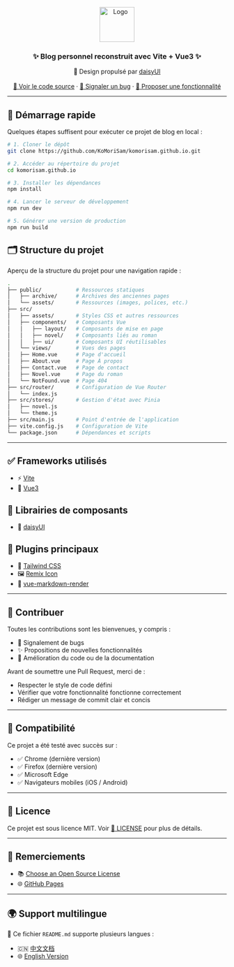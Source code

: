 <p align="center">
  <a href="https://komorisam.github.io/">
    <img src="https://komorisam.github.io/assets/images/icons/favicon.png" alt="Logo" width="80" height="80">
  </a>

  <h3 align="center">✨ Blog personnel reconstruit avec Vite + Vue3 ✨</h3>
  <p align="center">
    🎨 Design propulsé par <a href="https://daisyui.com">daisyUI</a>
    <br />
    <br />
    <a href="https://github.com/KoMoriSam/komorisam.github.io">📂 Voir le code source</a>
    ·
    <a href="https://github.com/KoMoriSam/komorisam.github.io/issues">🐞 Signaler un bug</a>
    ·
    <a href="https://github.com/KoMoriSam/komorisam.github.io/issues">🚀 Proposer une fonctionnalité</a>
  </p>

---

## 🚀 Démarrage rapide

Quelques étapes suffisent pour exécuter ce projet de blog en local :

```bash
# 1. Cloner le dépôt
git clone https://github.com/KoMoriSam/komorisam.github.io.git

# 2. Accéder au répertoire du projet
cd komorisam.github.io

# 3. Installer les dépendances
npm install

# 4. Lancer le serveur de développement
npm run dev

# 5. Générer une version de production
npm run build
```

## 🗂️ Structure du projet

Aperçu de la structure du projet pour une navigation rapide :

```bash
.
├── public/           # Ressources statiques
│   ├── archive/      # Archives des anciennes pages
│   └── assets/       # Ressources (images, polices, etc.)
├── src/
│   ├── assets/       # Styles CSS et autres ressources
│   ├── components/   # Composants Vue
│   │   ├── layout/   # Composants de mise en page
│   │   ├── novel/    # Composants liés au roman
│   │   ├── ui/       # Composants UI réutilisables
│   └── views/        # Vues des pages
│   ├── Home.vue      # Page d'accueil
│   ├── About.vue     # Page À propos
│   ├── Contact.vue   # Page de contact
│   ├── Novel.vue     # Page du roman
│   └── NotFound.vue  # Page 404
├── src/router/       # Configuration de Vue Router
│   └── index.js
├── src/stores/       # Gestion d'état avec Pinia
│   ├── novel.js
│   └── theme.js
├── src/main.js       # Point d'entrée de l'application
├── vite.config.js    # Configuration de Vite
└── package.json      # Dépendances et scripts
```

---

## ✅ Frameworks utilisés

- ⚡ [Vite](https://vite.dev/)
- 🧩 [Vue3](https://vuejs.org/)

## 🧱 Librairies de composants

- 🌼 [daisyUI](https://daisyui.com/)

## 🔌 Plugins principaux

- 🎨 [Tailwind CSS](https://tailwindcss.com/)
- 🖼️ [Remix Icon](https://remixicon.com/)
- 📄 [vue-markdown-render](https://github.com/cloudacy/vue-markdown-render)

---

## 🤝 Contribuer

Toutes les contributions sont les bienvenues, y compris :

- 🐞 Signalement de bugs
- ✨ Propositions de nouvelles fonctionnalités
- 🧹 Amélioration du code ou de la documentation

Avant de soumettre une Pull Request, merci de :

- Respecter le style de code défini
- Vérifier que votre fonctionnalité fonctionne correctement
- Rédiger un message de commit clair et concis

---

## 🧪 Compatibilité

Ce projet a été testé avec succès sur :

- ✅ Chrome (dernière version)
- ✅ Firefox (dernière version)
- ✅ Microsoft Edge
- ✅ Navigateurs mobiles (iOS / Android)

---

## 📜 Licence

Ce projet est sous licence MIT. Voir [📄 LICENSE](https://github.com/KoMoriSam/komorisam.github.io/blob/master/LICENSE) pour plus de détails.

---

## 🙏 Remerciements

- 📚 [Choose an Open Source License](https://choosealicense.com/)
- 🌐 [GitHub Pages](https://pages.github.com/)

---

## 🌍 Support multilingue

📖 Ce fichier `README.md` supporte plusieurs langues :

- 🇨🇳 [中文文档](https://github.com/KoMoriSam/komorisam.github.io/blob/main/README.md)
- 🌐 [English Version](https://github.com/KoMoriSam/komorisam.github.io/blob/main/README_en.md)
